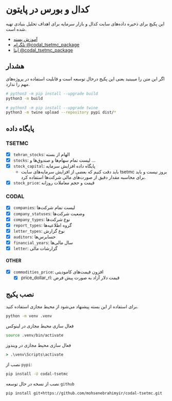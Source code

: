 # کدال و بورس در پایتون

این پکیچ برای ذخیره داده‌های سایت کدال و بازار سرمایه برای اهداف تحلیل بنیادی تهیه شده است.

- [آموزش بسته](https://mohsenebrahimyir.github.io/codal-tsetmc/)
- [تلگرام @codal_tsetmc_package](https://t.me/codal_tsetmc_package)
- [ایتا @codal_tsetmc_package](https://eitaa.com/codal_tsetmc_package)

## هشدار

اگر این متن را میبینید یعنی این پکیج درحال توسعه است و قابلیت استفاده در پروژه‌های مهم را ندارد.

```bash
# python3 -m pip install --upgrade build
python3 -m build
```

```bash
# python3 -m pip install --upgrade twine
python3 -m twine upload --repository pypi dist/*
```

## پایگاه داده

### TSETMC

- [X] `tehran_stocks`: الهام از بسته
- [X] `stocks`: لیست تمام سهام‌ها و صندوق‌ها و ...
- [X] `stock_capital`: پایگاه داده افزایش سرمایه
  - باید دقت کنیم که بعضی از افزایش سرمایه‌‌های سایت tsetmc بروز نیست و باید برای محاسبه مقدار دقیق از صورت‌های مالی شرکت‌ها استفاده کرد.
- [X] `stock_price`: قیمت و حجم معاملات روزانه

### CODAL

- [X] `companies`: لیست تمام شرکت‌ها
- [X] `company_statuses`: وضعیت شرکت‌ها
- [X] `company_types`: نوع شرکت‌ها
- [X] `report_types`: گروه اطلاعیه‌ها
- [X] `letter_types`: نوع گزارش
- [X] `auditors`: حسابرس‌ها
- [X] `financial_years`: سال مالی‌ها
- [X] `letter`: گزارشات مالی

#### OTHER

- [X] `commodities_price`: افزون قیمت‌های کامودیتی
  - [X] price_dollar_rl: قیمت دلار آزاد به صورت پیش فرض

## نصب پکیج

برای استفاده از این بسته پیشنهاد می‌شود از محیط مجازی استفاده کنید.

```bash
python -m venv .venv
```

فعال سازی محیط مجازی در لینوکس

```bash
source .venv/bin/activate
```

فعال سازی محیط مجازی در ویندوز

```cmd
> .\venv\Scripts\activate
```

نصب از `pypi`:

```bash
pip install -U codal-tsetmc
```

نصب از نسخه در حال توسعه `github`

```bash
pip install git+https://github.com/mohsenebrahimyir/codal-tsetmc.git
```
